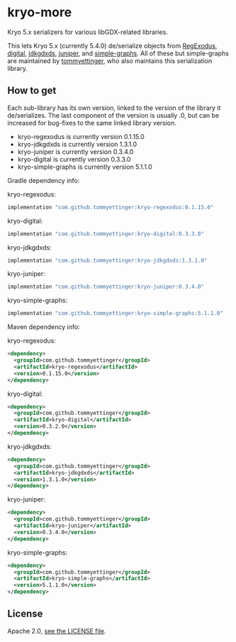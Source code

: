 # kryo-more

Kryo 5.x serializers for various libGDX-related libraries.

This lets Kryo 5.x (currently 5.4.0) de/serialize objects from [RegExodus](https://github.com/tommyettinger/RegExodus),
[digital](https://github.com/tommyettinger/digital), [jdkgdxds](https://github.com/tommyettinger/jdkgdxds),
[juniper](https://github.com/tommyettinger/juniper), and [simple-graphs](https://github.com/earlygrey/simple-graphs).
All of these but simple-graphs are maintained by [tommyettinger](https://github.com/tommyettinger), who also maintains
this serialization library.

## How to get

Each sub-library has its own version, linked to the version of the library it de/serializes.
The last component of the version is usually .0, but can be increased for bug-fixes to the same linked library version. 

  - kryo-regexodus is currently version 0.1.15.0
  - kryo-jdkgdxds is currently version 1.3.1.0
  - kryo-juniper is currently version 0.3.4.0
  - kryo-digital is currently version 0.3.3.0
  - kryo-simple-graphs is currently version 5.1.1.0

Gradle dependency info:

kryo-regexodus:

```gradle
implementation "com.github.tommyettinger:kryo-regexodus:0.1.15.0"
```

kryo-digital:

```gradle
implementation "com.github.tommyettinger:kryo-digital:0.3.3.0"
```

kryo-jdkgdxds:

```gradle
implementation "com.github.tommyettinger:kryo-jdkgdxds:1.3.1.0"
```

kryo-juniper:

```gradle
implementation "com.github.tommyettinger:kryo-juniper:0.3.4.0"
```

kryo-simple-graphs:

```gradle
implementation "com.github.tommyettinger:kryo-simple-graphs:5.1.1.0"
```

Maven dependency info:

kryo-regexodus:

```xml
<dependency>
  <groupId>com.github.tommyettinger</groupId>
  <artifactId>kryo-regexodus</artifactId>
  <version>0.1.15.0</version>
</dependency>
```

kryo-digital:

```xml
<dependency>
  <groupId>com.github.tommyettinger</groupId>
  <artifactId>kryo-digital</artifactId>
  <version>0.3.2.0</version>
</dependency>
```

kryo-jdkgdxds:

```xml
<dependency>
  <groupId>com.github.tommyettinger</groupId>
  <artifactId>kryo-jdkgdxds</artifactId>
  <version>1.3.1.0</version>
</dependency>
```

kryo-juniper:

```xml
<dependency>
  <groupId>com.github.tommyettinger</groupId>
  <artifactId>kryo-juniper</artifactId>
  <version>0.3.4.0</version>
</dependency>
```

kryo-simple-graphs:

```xml
<dependency>
  <groupId>com.github.tommyettinger</groupId>
  <artifactId>kryo-simple-graphs</artifactId>
  <version>5.1.1.0</version>
</dependency>
```

## License

Apache 2.0, [see the LICENSE file](LICENSE).